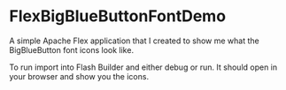 # FlexBigBlueButtonFontDemo
A simple Apache Flex application that I created to show me what the BigBlueButton font icons look like.

To run import into Flash Builder and either debug or run. It should open in your browser and show you the icons.
